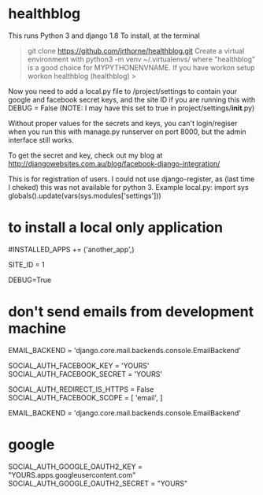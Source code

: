 # healthblog
This runs Python 3 and django 1.8
To install, at the terminal
> git clone https://github.com/jrthorne/healthblog.git <YOUR DIR>
Create a virtual environment with
> python3 -m venv ~/.virtualenvs/<MYPYTHONENVNAME>
where "healthblog" is a good choice for MYPYTHONENVNAME. If you have workon setup
> workon healthblog
(healthblog) >

Now you need to add a local.py file to /project/settings to contain your google and facebook secret keys, and the site ID
if you are running this with DEBUG = False (NOTE: I may have this set to true in project/settings/__init__.py)

Without proper values for the secrets and keys, you can't login/regiser when you run this 
with manage.py runserver on port 8000, but the admin interface still works.

To get the secret and key, check out my blog at
http://djangowebsites.com.au/blog/facebook-django-integration/

This is for registration of users. I could not use django-register, as (last time I cheked) this was not available for 
python 3.
Example local.py:
import sys
globals().update(vars(sys.modules['settings']))

# to install a local only application
#INSTALLED_APPS += ('another_app',)

SITE_ID = 1

DEBUG=True
# don't send emails from development machine
EMAIL_BACKEND = 'django.core.mail.backends.console.EmailBackend'

SOCIAL_AUTH_FACEBOOK_KEY = 'YOURS'
SOCIAL_AUTH_FACEBOOK_SECRET = 'YOURS'

SOCIAL_AUTH_REDIRECT_IS_HTTPS = False
SOCIAL_AUTH_FACEBOOK_SCOPE = [
    'email',
]

EMAIL_BACKEND = 'django.core.mail.backends.console.EmailBackend'

# google
SOCIAL_AUTH_GOOGLE_OAUTH2_KEY = "YOURS.apps.googleusercontent.com"
SOCIAL_AUTH_GOOGLE_OAUTH2_SECRET = "YOURS"

